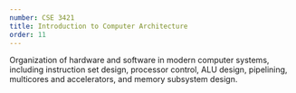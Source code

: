 ```yaml
---
number: CSE 3421
title: Introduction to Computer Architecture
order: 11
---
```

Organization of hardware and software in modern computer systems, including instruction set design, processor control, ALU design, pipelining, multicores and accelerators, and memory subsystem design.